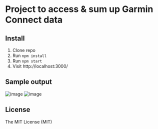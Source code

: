 # Project to access & sum up Garmin Connect data

## Install

1. Clone repo
2. Run `npm install`
3. Run `npm start`
4. Visit http://localhost:3000/

## Sample output

![image](https://user-images.githubusercontent.com/7335049/47970442-b82c8e00-e085-11e8-8846-bcc81a51fc96.png)
![image](https://user-images.githubusercontent.com/7335049/47970511-b44d3b80-e086-11e8-8410-c464d223d6d4.png)



## License

The MIT License (MIT)
